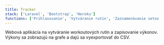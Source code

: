 ```yaml
---
title: Tracker
stack: ['Laravel', 'Bootstrap', 'Heroku']
functions: ['Prihlasovanie', 'Vytváranie rutín', 'Zaznamenávanie setov', 'CSV export', 'Grafy', 'Responzívne' ]
---
```

Webová aplikácia na vytváranie workoutových rutín a zapisovanie výkonov. Výkony sa zobrazujú na grafe a dajú sa vyexportovať do CSV.